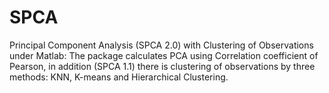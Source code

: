 # SPCA
Principal Component Analysis (SPCA 2.0) with Clustering of Observations under Matlab:
The package calculates PCA using Correlation coefficient of Pearson, in addition (SPCA 1.1) there is clustering of observations by three methods: 
KNN, K-means and Hierarchical Clustering.
